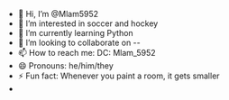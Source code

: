 - 👋 Hi, I’m @Mlam5952
- 👀 I’m interested in soccer and hockey
- 🌱 I’m currently learning Python
- 💞️ I’m looking to collaborate on --
- 📫 How to reach me: DC: Mlam_5952
- 😄 Pronouns: he/him/they
- ⚡ Fun fact: Whenever you paint a room, it gets smaller
- 
<!---
Mlam5952/Mlam5952 is a ✨ special ✨ repository because its `README.md` (this file) appears on your GitHub profile.
You can click the Preview link to take a look at your changes.
--->
